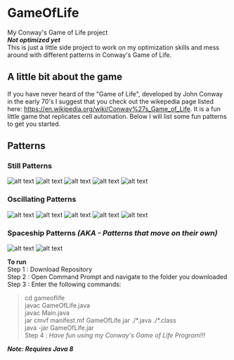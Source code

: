 # GameOfLife
My Conway's Game of Life project  
***Not optimized yet***  
This is just a little side project to work on my optimization skills and mess around with different patterns in Conway's Game of Life.

## A little bit about the game  
If you have never heard of the "Game of Life", developed by John Conway in the
early 70's I suggest that you check out the wikepedia page listed here:
https://en.wikipedia.org/wiki/Conway%27s_Game_of_Life. It is a fun little game that replicates cell automation. Below I will list some fun patterns to get you started.    

## Patterns
### Still Patterns
![alt text](https://upload.wikimedia.org/wikipedia/commons/thumb/9/96/Game_of_life_block_with_border.svg/66px-Game_of_life_block_with_border.svg.png)
![alt text](https://upload.wikimedia.org/wikipedia/commons/thumb/9/96/Game_of_life_block_with_border.svg/66px-Game_of_life_block_with_border.svg.png)
![alt text](https://upload.wikimedia.org/wikipedia/commons/thumb/9/96/Game_of_life_block_with_border.svg/66px-Game_of_life_block_with_border.svg.png)
![alt text](https://upload.wikimedia.org/wikipedia/commons/thumb/9/96/Game_of_life_block_with_border.svg/66px-Game_of_life_block_with_border.svg.png)
![alt text](https://upload.wikimedia.org/wikipedia/commons/thumb/9/96/Game_of_life_block_with_border.svg/66px-Game_of_life_block_with_border.svg.png)
### Oscillating Patterns
![alt text](https://upload.wikimedia.org/wikipedia/commons/thumb/9/96/Game_of_life_block_with_border.svg/66px-Game_of_life_block_with_border.svg.png)
![alt text](https://upload.wikimedia.org/wikipedia/commons/thumb/9/96/Game_of_life_block_with_border.svg/66px-Game_of_life_block_with_border.svg.png)
![alt text](https://upload.wikimedia.org/wikipedia/commons/thumb/9/96/Game_of_life_block_with_border.svg/66px-Game_of_life_block_with_border.svg.png)
![alt text](https://upload.wikimedia.org/wikipedia/commons/thumb/9/96/Game_of_life_block_with_border.svg/66px-Game_of_life_block_with_border.svg.png)
![alt text](https://upload.wikimedia.org/wikipedia/commons/thumb/9/96/Game_of_life_block_with_border.svg/66px-Game_of_life_block_with_border.svg.png)
### Spaceship Patterns *(AKA - Patterns that move on their own)*
![alt text](https://upload.wikimedia.org/wikipedia/commons/thumb/9/96/Game_of_life_block_with_border.svg/66px-Game_of_life_block_with_border.svg.png)
![alt text](https://upload.wikimedia.org/wikipedia/commons/thumb/9/96/Game_of_life_block_with_border.svg/66px-Game_of_life_block_with_border.svg.png)

**To run**  
Step 1 : Download Repository  
Step 2 : Open Command Prompt and navigate to the folder you downloaded  
Step 3 : Enter the following commands:
> cd gameoflife  
> javac GameOfLife.java  
> javac Main.java  
> jar cmvf manifest.mf GameOfLife.jar ./\*.java ./\*.class  
> java -jar GameOfLife.jar  
Step 4 : *Have fun using my Conway's Game of Life Program!!!*  

***Note: Requires Java 8***